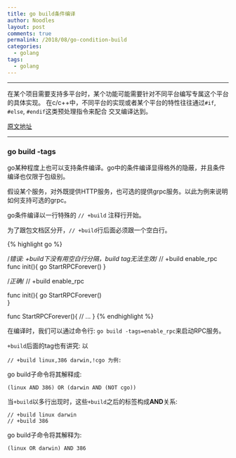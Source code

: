 ```yaml
---
title: go build条件编译
author: Noodles
layout: post
comments: true
permalink: /2018/08/go-condition-build
categories:
  - golang
tags:
  - golang
---
```


<!--more-->

 ---------------------------------------------------
  
  在某个项目需要支持多平台时，某个功能可能需要针对不同平台编写专属这个平台的具体实现。
  在c/c++中，不同平台的实现或者某个平台的特性往往通过`#if`, `#else`, `#endif`这类预处理指令来配合
  交叉编译达到。

  [原文地址](https://golang.org/pkg/go/build/)

 ---------------------------------------------------

### go build -tags
  
  go某种程度上也可以支持条件编译。go中的条件编译显得格外的隐蔽，并且条件编译也仅限于包级别。

  假设某个服务，对外既提供HTTP服务，也可选的提供grpc服务。以此为例来说明如何支持可选的grpc。

  go条件编译以一行特殊的 `// +build` 注释行开始。

  为了跟包文档区分开，`// +build`行后面必须跟一个空白行。

{% highlight go %}

/*错误: +build下没有用空白行分隔，build tag无法生效*/
// +build enable_rpc 
func init(){
    go StartRPCForever()
}

/*正确*/
// +build enable_rpc

func init(){
    go StartRPCForever()    
}

func StartRPCForever(){
    // ...
}
{% endhighlight %}

在编译时，我们可以通过命令行: `go build -tags=enable_rpc`来启动RPC服务。

`+build`后面的tag也有讲究: 以

    // +build linux,386 darwin,!cgo 为例:

go build子命令将其解释成: 
    
    (linux AND 386) OR (darwin AND (NOT cgo))

当`+build`以多行出现时，这些`+build`之后的标签构成**AND**关系:

    // +build linux darwin
    // +build 386

go build子命令将其解释为: 

    (linux OR darwin) AND 386

